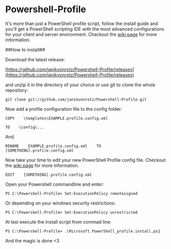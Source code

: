 Powershell-Profile
==================

It's more than just a PowerShell profile script, follow the install guide and you'll get a PowerShell scripting IDE with the most advanced configurations for your client and server environment.
Checkout the [wiki page](https://github.com/janikvonrotz/Powershell-Profile/wiki) for more information.

##How to install##

Download the latest release:

[https://github.com/janikvonrotz/Powershell-Profile/releases](https://github.com/janikvonrotz/Powershell-Profile/releases)

and unzip it in the directory of your choice or use git to clone the whole repository:

	git clone git://github.com/janikvonrotz/Powershell-Profile.git

Now add a profile configuration file to the config folder:

	COPY    \templates\EXAMPLE.profile.config.xml
	
	TO    \config\... 
	
And 
	
	RENAME    EXAMPLE.profile.config.xml    TO    [SOMETHING].profile.config.xml

Now take your time to edit your new PowerShell Profile config file.
Checkout the [wiki page](https://github.com/janikvonrotz/Powershell-Profile/wiki) for more information.

	EDIT    [SOMETHING].profile.config.xml
	
Open your Powershell commandline and enter:

	PS C:\Powershell-Profile> Set-ExecutionPolicy remotesigned
	
Or depending on your windows security restrictions:
	
	PS C:\Powershell-Profile> Set-ExecutionPolicy unrestricted

At last execute the install script from commad line:

	PS C:\Powershell-Profile> .\Microsoft.PowerShell_profile.install.ps1

And the magic is done <3


	
